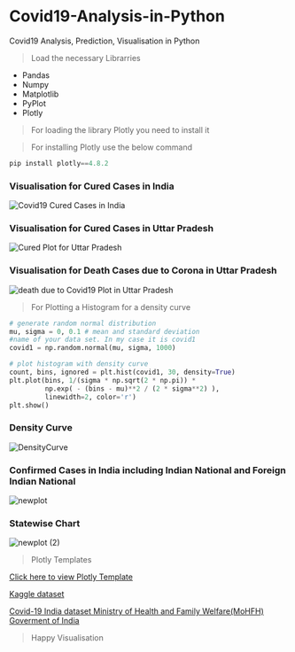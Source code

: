 # Covid19-Analysis-in-Python
Covid19 Analysis, Prediction, Visualisation in Python

>Load the necessary Librarries

  * Pandas
  * Numpy
  * Matplotlib
  * PyPlot
  * Plotly

> For loading the library Plotly you need to install it

> For installing Plotly use the below command

```Python
pip install plotly==4.8.2
```
### Visualisation for Cured Cases in India

![Covid19 Cured Cases in India](https://user-images.githubusercontent.com/30586187/86510756-37043c00-be10-11ea-9388-6d4721b620ae.png)

### Visualisation for Cured Cases in Uttar Pradesh

![Cured Plot for Uttar Pradesh](https://user-images.githubusercontent.com/30586187/86510900-acbcd780-be11-11ea-929a-85d967081df5.png)

### Visualisation for Death Cases due to Corona in Uttar Pradesh

![death due to Covid19 Plot in Uttar Pradesh](https://user-images.githubusercontent.com/30586187/86510904-c0683e00-be11-11ea-81d4-1334fb414d4e.png)

>For Plotting a Histogram for a density curve

```Python
# generate random normal distribution
mu, sigma = 0, 0.1 # mean and standard deviation
#name of your data set. In my case it is covid1
covid1 = np.random.normal(mu, sigma, 1000)

# plot histogram with density curve 
count, bins, ignored = plt.hist(covid1, 30, density=True)
plt.plot(bins, 1/(sigma * np.sqrt(2 * np.pi)) *
         np.exp( - (bins - mu)**2 / (2 * sigma**2) ), 
         linewidth=2, color='r')
plt.show()
```
### Density Curve

![DensityCurve](https://user-images.githubusercontent.com/30586187/86511065-1ee1ec00-be13-11ea-8fd0-98652d94c912.png)


### Confirmed Cases in India including Indian National and Foreign Indian National

![newplot](https://user-images.githubusercontent.com/30586187/86515419-5a41e200-be36-11ea-99df-b6d5c97a95a3.png)

### Statewise Chart

![newplot (2)](https://user-images.githubusercontent.com/30586187/86515422-5f9f2c80-be36-11ea-9280-5ad88b541686.png)

> Plotly Templates

[Click here to view Plotly Template](https://plotly.com/python/templates/)

[Kaggle dataset](https://www.kaggle.com/sudalairajkumar/covid19-in-india)

[Covid-19 India dataset Ministry of Health and Family Welfare(MoHFH) Goverment of India](https://www.mohfw.gov.in/)


> Happy Visualisation 
